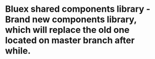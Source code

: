 # Bluex shared components library - Brand new components library, which will replace the old one located on master branch after while.